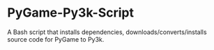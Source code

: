 PyGame-Py3k-Script
==================

A Bash script that installs dependencies, downloads/converts/installs source code for PyGame to Py3k.